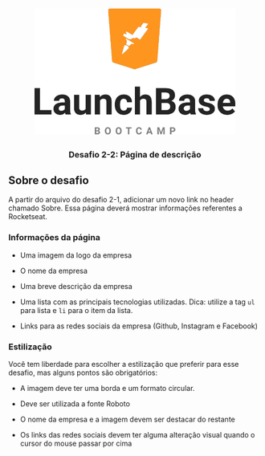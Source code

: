 <h1 align="center">
    <img alt="LaunchBase Bootcamp" src="../assets/launchbase-bootcamp-logo.png" width="400px" />
</h1>

<h3 align="center">
  Desafio 2-2: Página de descrição
</h3>

## Sobre o desafio

A partir do arquivo do desafio 2-1, adicionar um novo link no header chamado Sobre. Essa página deverá mostrar informações referentes a Rocketseat.

### Informações da página

- Uma imagem da logo da empresa

- O nome da empresa

- Uma breve descrição da empresa

- Uma lista com as principais tecnologias utilizadas. Dica: utilize a tag `ul` para lista e `li` para o item da lista.

- Links para as redes sociais da empresa (Github, Instagram e Facebook)

### Estilização

Você tem liberdade para escolher a estilização que preferir para esse desafio, mas alguns pontos são obrigatórios:

- A imagem deve ter uma borda e um formato circular.

- Deve ser utilizada a fonte Roboto

- O nome da empresa e a imagem devem ser destacar do restante

- Os links das redes sociais devem ter alguma alteração visual quando o cursor do mouse passar por cima